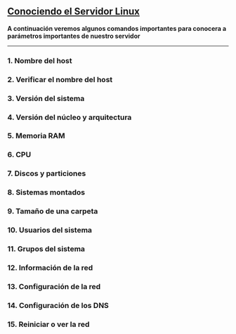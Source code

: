 ## [Conociendo el Servidor Linux](README.md)

**A continuación veremos algunos comandos importantes para conocera a parámetros importantes de nuestro servidor**

---

### 1. Nombre del host 



### 2. Verificar el nombre del host



### 3. Versión del sistema



### 4. Versión del núcleo y arquitectura



### 5. Memoria RAM



### 6. CPU



### 7. Discos y particiones



### 8. Sistemas montados



### 9. Tamaño de una carpeta



### 10. Usuarios del sistema



### 11. Grupos del sistema



### 12. Información de la red



### 13. Configuración de la red



### 14. Configuración de los DNS



### 15. Reiniciar o ver la red


